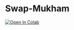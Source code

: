 # Swap-Mukham
[![Open In Colab](https://img.shields.io/badge/Open%20In-Colab-blue?logo=google-colab&logoColor=white)](https://colab.research.google.com/github/harisrmk2327eedhar/Swap-Mukham/blob/main/swap_mukham_colab.ipynb)
